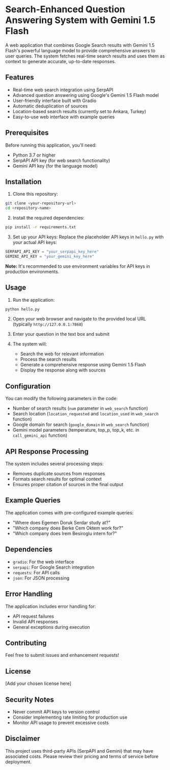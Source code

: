 # Search-Enhanced Question Answering System with Gemini 1.5 Flash

A web application that combines Google Search results with Gemini 1.5 Flash's powerful language model to provide comprehensive answers to user queries. The system fetches real-time search results and uses them as context to generate accurate, up-to-date responses.

## Features

- Real-time web search integration using SerpAPI
- Advanced question answering using Google's Gemini 1.5 Flash model
- User-friendly interface built with Gradio
- Automatic deduplication of sources
- Location-based search results (currently set to Ankara, Turkey)
- Easy-to-use web interface with example queries

## Prerequisites

Before running this application, you'll need:

- Python 3.7 or higher
- SerpAPI API key (for web search functionality)
- Gemini API key (for the language model)

## Installation

1. Clone this repository:
```bash
git clone <your-repository-url>
cd <repository-name>
```

2. Install the required dependencies:
```bash
pip install -r requirements.txt
```

3. Set up your API keys:
Replace the placeholder API keys in `hello.py` with your actual API keys:
```python
SERPAPI_API_KEY = "your_serpapi_key_here"
GEMINI_API_KEY = "your_gemini_key_here"
```

**Note:** It's recommended to use environment variables for API keys in production environments.

## Usage

1. Run the application:
```bash
python hello.py
```

2. Open your web browser and navigate to the provided local URL (typically `http://127.0.0.1:7860`)

3. Enter your question in the text box and submit

4. The system will:
   - Search the web for relevant information
   - Process the search results
   - Generate a comprehensive response using Gemini 1.5 Flash
   - Display the response along with sources

## Configuration

You can modify the following parameters in the code:

- Number of search results (`num` parameter in `web_search` function)
- Search location (`location_requested` and `location_used` in `web_search` function)
- Google domain for search (`google_domain` in `web_search` function)
- Gemini model parameters (temperature, top_p, top_k, etc. in `call_gemini_api` function)

## API Response Processing

The system includes several processing steps:
- Removes duplicate sources from responses
- Formats search results for optimal context
- Ensures proper citation of sources in the final output

## Example Queries

The application comes with pre-configured example queries:
- "Where does Egemen Doruk Serdar study at?"
- "Which company does Berke Cem Oktem work for?"
- "Which company does Irem Besiroglu intern for?"

## Dependencies

- `gradio`: For the web interface
- `serpapi`: For Google Search integration
- `requests`: For API calls
- `json`: For JSON processing

## Error Handling

The application includes error handling for:
- API request failures
- Invalid API responses
- General exceptions during execution

## Contributing

Feel free to submit issues and enhancement requests!

## License

[Add your chosen license here]

## Security Notes

- Never commit API keys to version control
- Consider implementing rate limiting for production use
- Monitor API usage to prevent excessive costs

## Disclaimer

This project uses third-party APIs (SerpAPI and Gemini) that may have associated costs. Please review their pricing and terms of service before deployment.
